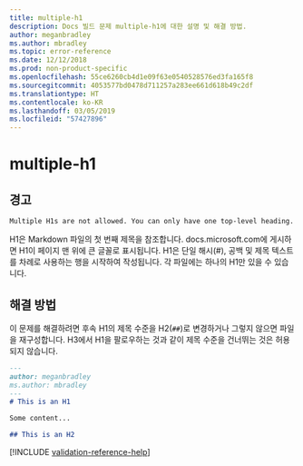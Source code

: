 ```yaml
---
title: multiple-h1
description: Docs 빌드 문제 multiple-h1에 대한 설명 및 해결 방법.
author: meganbradley
ms.author: mbradley
ms.topic: error-reference
ms.date: 12/12/2018
ms.prod: non-product-specific
ms.openlocfilehash: 55ce6260cb4d1e09f63e0540528576ed3fa165f8
ms.sourcegitcommit: 4053577bd0478d711257a283ee661d618b49c2df
ms.translationtype: HT
ms.contentlocale: ko-KR
ms.lasthandoff: 03/05/2019
ms.locfileid: "57427896"
---
```

# <a name="multiple-h1"></a>multiple-h1

## <a name="warning"></a>경고

`Multiple H1s are not allowed. You can only have one top-level heading.`

H1은 Markdown 파일의 첫 번째 제목을 참조합니다. docs.microsoft.com에 게시하면 H1이 페이지 맨 위에 큰 글꼴로 표시됩니다. H1은 단일 해시(#), 공백 및 제목 텍스트를 차례로 사용하는 행을 시작하여 작성됩니다. 각 파일에는 하나의 H1만 있을 수 있습니다.

## <a name="resolution"></a>해결 방법

이 문제를 해결하려면 후속 H1의 제목 수준을 H2(`##`)로 변경하거나 그렇지 않으면 파일을 재구성합니다. H3에서 H1을 팔로우하는 것과 같이 제목 수준을 건너뛰는 것은 허용되지 않습니다.

```markdown
---
author: meganbradley
ms.author: mbradley
---
# This is an H1

Some content...

## This is an H2
```

<!--make sure to add this file to your includes folder and verify the path-->
[!INCLUDE [validation-reference-help](includes/validation-reference-help.md)]